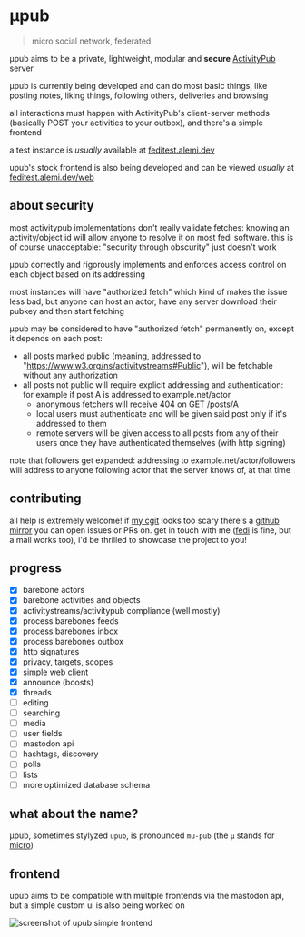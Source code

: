 # μpub
> micro social network, federated

μpub aims to be a private, lightweight, modular and **secure** [ActivityPub](https://www.w3.org/TR/activitypub/) server

μpub is currently being developed and can do most basic things, like posting notes, liking things, following others, deliveries and browsing

all interactions must happen with ActivityPub's client-server methods (basically POST your activities to your outbox), and there's a simple frontend

a test instance is _usually_ available at [feditest.alemi.dev](https://feditest.alemi.dev)

upub's stock frontend is also being developed and can be viewed _usually_ at [feditest.alemi.dev/web](https://feditest.alemi.dev/web)

## about security
most activitypub implementations don't really validate fetches: knowing an activity/object id will allow anyone to resolve it on most fedi software. this is of course unacceptable: "security through obscurity" just doesn't work

μpub correctly and rigorously implements and enforces access control on each object based on its addressing

most instances will have "authorized fetch" which kind of makes the issue less bad, but anyone can host an actor, have any server download their pubkey and then start fetching

μpub may be considered to have "authorized fetch" permanently on, except it depends on each post:
 * all posts marked public (meaning, addressed to "https://www.w3.org/ns/activitystreams#Public"), will be fetchable without any authorization
 * all posts not public will require explicit addressing and authentication: for example if post A is addressed to example.net/actor
   * anonymous fetchers will receive 404 on GET /posts/A
   * local users must authenticate and will be given said post only if it's addressed to them
   * remote servers will be given access to all posts from any of their users once they have authenticated themselves (with http signing)

note that followers get expanded: addressing to example.net/actor/followers will address to anyone following actor that the server knows of, at that time

## contributing

all help is extremely welcome! if [my cgit](https://git.alemi.dev/upub.git/) looks too scary there's a [github mirror](https://github.com/alemidev/upub) you can open issues or PRs on. get in touch with me ([fedi](https://social.alemi.dev/users/alemi) is fine, but a mail works too), i'd be thrilled to showcase the project to you!

## progress

 - [x] barebone actors
 - [x] barebone activities and objects
 - [x] activitystreams/activitypub compliance (well mostly)
 - [x] process barebones feeds
 - [x] process barebones inbox
 - [x] process barebones outbox
 - [x] http signatures
 - [x] privacy, targets, scopes
 - [x] simple web client
 - [x] announce (boosts)
 - [x] threads
 - [ ] editing
 - [ ] searching
 - [ ] media
 - [ ] user fields
 - [ ] mastodon api
 - [ ] hashtags, discovery
 - [ ] polls
 - [ ] lists
 - [ ] more optimized database schema

## what about the name?
μpub, sometimes stylyzed `upub`, is pronounced `mu-pub` (the `μ` stands for [micro](https://en.wikipedia.org/wiki/International_System_of_Units#Prefixes))

## frontend
upub aims to be compatible with multiple frontends via the mastodon api, but a simple custom ui is also being worked on

![screenshot of upub simple frontend](https://cdn.alemi.dev/proj/upub/fe/20240424.png)
